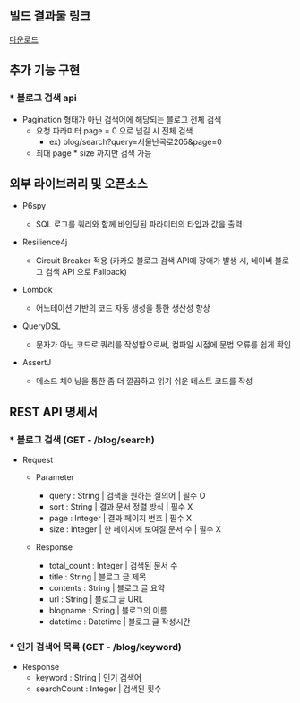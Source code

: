 
## 빌드 결과물 링크
[다운로드](https://raw.githubusercontent.com/jerodis10/blogSearch/master/excute/blogSearch-0.0.1-SNAPSHOT.jar)


## 추가 기능 구현
### * 블로그 검색 api
  - Pagination 형태가 아닌 검색어에 해당되는 블로그 전체 검색 
    - 요청 파라미터 page = 0 으로 넘길 시 전체 검색  
      - ex) blog/search?query=서울난곡로205&page=0
    - 최대 page * size 까지만 검색 가능


## 외부 라이브러리 및 오픈소스
- P6spy 
  - SQL 로그를 쿼리와 함께 바인딩된 파라미터의 타입과 값을 출력

- Resilience4j
  - Circuit Breaker 적용 
      (카카오 블로그 검색 API에 장애가 발생 시, 네이버 블로그 검색 API 으로 Fallback)

- Lombok
  - 어노테이션 기반의 코드 자동 생성을 통한 생산성 향상

- QueryDSL
  - 문자가 아닌 코드로 쿼리를 작성함으로써, 컴파일 시점에 문법 오류를 쉽게 확인

- AssertJ
  - 메소드 체이닝을 통한 좀 더 깔끔하고 읽기 쉬운 테스트 코드를 작성


## REST API 명세서
### * 블로그 검색 (GET - /blog/search)
  - Request
    - Parameter
      - query : String | 검색을 원하는 질의어 | 필수 O
      - sort : String | 결과 문서 정렬 방식 | 필수 X
      - page : Integer | 결과 페이지 번호 | 필수 X
      - size : Integer | 한 페이지에 보여질 문서 수 | 필수 X
    
    - Response
      - total_count : Integer | 검색된 문서 수
      - title : String | 블로그 글 제목
      - contents : String | 블로그 글 요약
      - url : String | 블로그 글 URL
      - blogname : String | 블로그의 이름
      - datetime : Datetime | 블로그 글 작성시간

### * 인기 검색어 목록 (GET - /blog/keyword)
  - Response
    - keyword : String | 인기 검색어
    - searchCount : Integer | 검색된 횟수
     